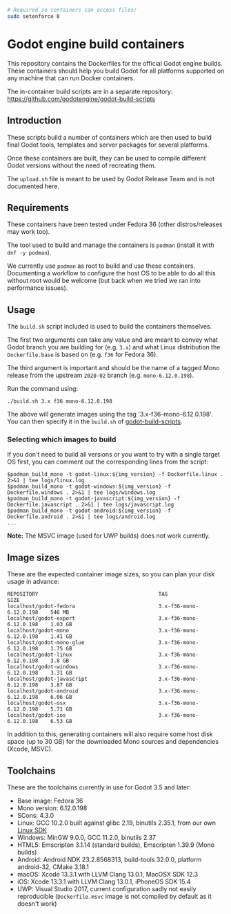 ```sh
# Required so containers can access files/
sudo setenforce 0
```

# Godot engine build containers

This repository contains the Dockerfiles for the official Godot engine builds.
These containers should help you build Godot for all platforms supported on
any machine that can run Docker containers.

The in-container build scripts are in a separate repository:
https://github.com/godotengine/godot-build-scripts


## Introduction

These scripts build a number of containers which are then used to build final
Godot tools, templates and server packages for several platforms.

Once these containers are built, they can be used to compile different Godot
versions without the need of recreating them.

The `upload.sh` file is meant to be used by Godot Release Team and is not
documented here.


## Requirements

These containers have been tested under Fedora 36 (other distros/releases may work too).

The tool used to build and manage the containers is `podman` (install it with `dnf -y podman`).

We currently use `podman` as root to build and use these containers. Documenting a workflow to
configure the host OS to be able to do all this without root would be welcome (but back when we
tried we ran into performance issues).


## Usage

The `build.sh` script included is used to build the containers themselves.

The first two arguments can take any value and are meant to convey what Godot branch
you are building for (e.g. `3.x`) and what Linux distribution the `Dockerfile.base`
is based on (e.g. `f36` for Fedora 36).

The third argument is important and should be the name of a tagged Mono release from
the upstream `2020-02` branch (e.g. `mono-6.12.0.198`).

Run the command using:

    ./build.sh 3.x f36 mono-6.12.0.198

The above will generate images using the tag '3.x-f36-mono-6.12.0.198'.
You can then specify it in the `build.sh` of [godot-build-scripts]().

### Selecting which images to build

If you don't need to build all versions or you want to try with a single target OS first,
you can comment out the corresponding lines from the script:

    $podman_build_mono -t godot-linux:${img_version} -f Dockerfile.linux . 2>&1 | tee logs/linux.log
    $podman_build_mono -t godot-windows:${img_version} -f Dockerfile.windows . 2>&1 | tee logs/windows.log
    $podman_build_mono -t godot-javascript:${img_version} -f Dockerfile.javascript . 2>&1 | tee logs/javascript.log
    $podman_build_mono -t godot-android:${img_version} -f Dockerfile.android . 2>&1 | tee logs/android.log
    ...

**Note:** The MSVC image (used for UWP builds) does not work currently.


## Image sizes

These are the expected container image sizes, so you can plan your disk usage in advance:

    REPOSITORY                                       TAG                        SIZE
    localhost/godot-fedora                           3.x-f36-mono-6.12.0.198    546 MB
    localhost/godot-export                           3.x-f36-mono-6.12.0.198    1.03 GB
    localhost/godot-mono                             3.x-f36-mono-6.12.0.198    1.41 GB
    localhost/godot-mono-glue                        3.x-f36-mono-6.12.0.198    1.75 GB
    localhost/godot-linux                            3.x-f36-mono-6.12.0.198    3.8 GB
    localhost/godot-windows                          3.x-f36-mono-6.12.0.198    3.31 GB
    localhost/godot-javascript                       3.x-f36-mono-6.12.0.198    3.87 GB
    localhost/godot-android                          3.x-f36-mono-6.12.0.198    6.06 GB
    localhost/godot-osx                              3.x-f36-mono-6.12.0.198    5.71 GB
    localhost/godot-ios                              3.x-f36-mono-6.12.0.198    6.53 GB

In addition to this, generating containers will also require some host disk space
(up to 30 GB) for the downloaded Mono sources and dependencies (Xcode, MSVC).


## Toolchains

These are the toolchains currently in use for Godot 3.5 and later:

- Base image: Fedora 36
- Mono version: 6.12.0.198
- SCons: 4.3.0
- Linux: GCC 10.2.0 built against glibc 2.19, binutils 2.35.1, from our own [Linux SDK](https://github.com/godotengine/buildroot)
- Windows: MinGW 9.0.0, GCC 11.2.0, binutils 2.37
- HTML5: Emscripten 3.1.14 (standard builds), Emscripten 1.39.9 (Mono builds)
- Android: Android NDK 23.2.8568313, build-tools 32.0.0, platform android-32, CMake 3.18.1
- macOS: Xcode 13.3.1 with LLVM Clang 13.0.1, MacOSX SDK 12.3
- iOS: Xcode 13.3.1 with LLVM Clang 13.0.1, iPhoneOS SDK 15.4
- UWP: Visual Studio 2017, current configuration sadly not easily reproducible
  (`Dockerfile.msvc` image is not compiled by default as it doesn't work)
